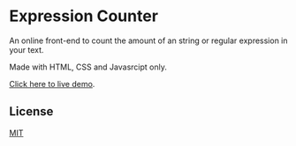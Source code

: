 # Expression Counter

An online front-end to count the amount of an string or regular expression in your text.

Made with HTML, CSS and Javasrcipt only.

[Click here to live demo](https://joaopaulovf.github.io/Expression-Counter/).

## License

[MIT](LICENSE)
